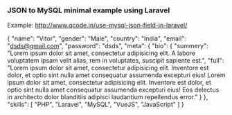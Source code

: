 ### JSON to MySQL minimal example using Laravel
Example: http://www.qcode.in/use-mysql-json-field-in-laravel/


{
	"name": "Vitor",
	"gender": "Male",
	"country": "India",
	"email": "dsds@gmail.com",
	"password": "dsds",
	"meta": {
		"bio": {
			"summery": "Lorem ipsum dolor sit amet, consectetur adipisicing elit. A labore voluptatem ipsam velit alias, rem in voluptates, suscipit sapiente est.",
			"full": "Lorem ipsum dolor sit amet, consectetur adipisicing elit. Inventore est dolor, et optio sint nulla amet consequatur assumenda excepturi eius! Lorem ipsum dolor sit amet, consectetur adipisicing elit. Inventore est dolor, et optio sint nulla amet consequatur assumenda excepturi eius! Eos delectus in architecto dolor blanditiis adipisci laudantium repellendus error."
		}
	},
	"skills": [
		"PHP",
		"Laravel",
		"MySQL",
		"VueJS",
		"JavaScript"
	]
}
